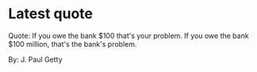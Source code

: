 # Latest quote 

Quote: If you owe the bank $100 that's your problem. If you owe the bank $100 million, that's the bank's problem. 

By: J. Paul Getty